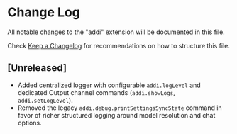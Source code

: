 # Change Log

All notable changes to the "addi" extension will be documented in this file.

Check [Keep a Changelog](http://keepachangelog.com/) for recommendations on how to structure this file.

## [Unreleased]

- Added centralized logger with configurable `addi.logLevel` and dedicated Output channel commands (`addi.showLogs`, `addi.setLogLevel`).
- Removed the legacy `addi.debug.printSettingsSyncState` command in favor of richer structured logging around model resolution and chat options.
